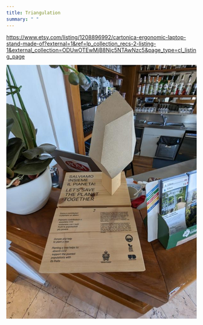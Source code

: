 ```yaml
---
title: Triangulation
summary: " "
---
```


https://www.etsy.com/listing/1208896992/cartonica-ergonomic-laptop-stand-made-of?external=1&ref=lp_collection_recs-2-listing-1&external_collection=ODUwOTEwMjB8Njc5NTAwNzc5&page_type=cl_listing_page

![Alt text](/images/travel/PXL_20230721_091150202.jpg)